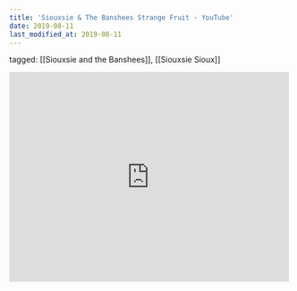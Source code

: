 ```yaml
---
title: 'Siouxsie & The Banshees Strange Fruit - YouTube'
date: 2019-08-11
last_modified_at: 2019-08-11
---
```

tagged: [[Siouxsie and the Banshees]], [[Siouxsie Sioux]]
<iframe allow="accelerometer; autoplay; clipboard-write; encrypted-media; gyroscope; picture-in-picture" allowfullscreen="" frameborder="0" height="375" id="youtube_iframe" src="https://www.youtube.com/embed/bPHP-hL5u0s?feature=oembed&amp;enablejsapi=1&amp;origin=https://safe.txmblr.com&amp;wmode=opaque" width="500"></iframe>